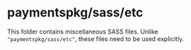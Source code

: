 # paymentspkg/sass/etc

This folder contains miscellaneous SASS files. Unlike `"paymentspkg/sass/etc"`, these files
need to be used explicitly.
